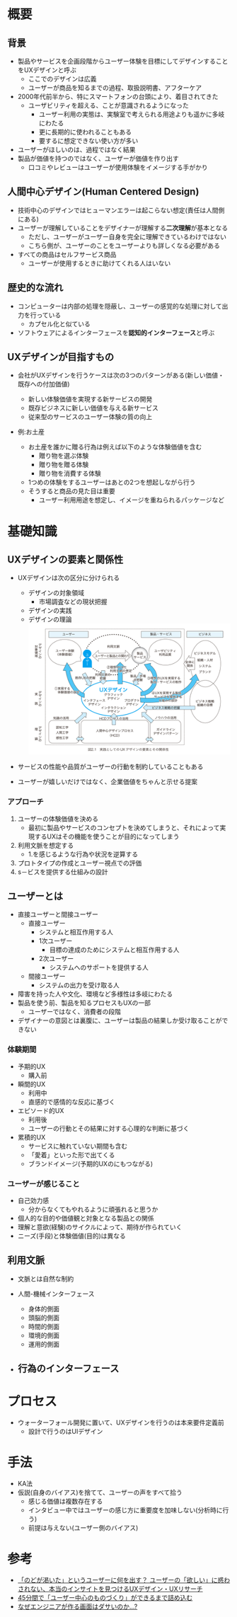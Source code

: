 # 概要
## 背景
- 製品やサービスを企画段階からユーザー体験を目標にしてデザインすることをUXデザインと呼ぶ
    - ここでのデザインは広義
    - ユーザーが商品を知るまでの過程、取扱説明書、アフターケア
- 2000年代前半から、特にスマートフォンの台頭により、着目されてきた
    - ユーザビリティを超える、ことが意識されるようになった
        - ユーザー利用の実態は、実験室で考えられる用途よりも遥かに多岐にわたる
        - 更に長期的に使われることもある
        - 要するに想定できない使い方が多い
- ユーザーがほしいのは、過程ではなく結果
- 製品が価値を持つのではなく、ユーザーが価値を作り出す
    - 口コミやレビューはユーザーが使用体験をイメージする手がかり

## 人間中心デザイン(Human Centered Design)
- 技術中心のデザインではヒューマンエラーは起こらない想定(責任は人間側にある)
- ユーザーが理解していることをデザイナーが理解する**二次理解**が基本となる
    - ただし、ユーザーがユーザー自身を完全に理解できているわけではない
    - こちら側が、ユーザーのことをユーザーよりも詳しくなる必要がある
- すべての商品はセルフサービス商品
    - ユーザーが使用するときに助けてくれる人はいない

## 歴史的な流れ
- コンピューターは内部の処理を隠蔽し、ユーザーの感覚的な処理に対して出力を行っている
    - カプセル化と似ている
- ソフトウェアによるインターフェースを**認知的インターフェース**と呼ぶ

## UXデザインが目指すもの
- 会社がUXデザインを行うケースは次の3つのパターンがある(新しい価値・既存への付加価値)
    - 新しい体験価値を実現する新サービスの開発
    - 既存ビジネスに新しい価値を与える新サービス
    - 従来型のサービスのユーザー体験の質の向上

- 例:お土産
    - お土産を誰かに贈る行為は例えば以下のような体験価値を含む
        - 贈り物を選ぶ体験
        - 贈り物を贈る体験
        - 贈り物を消費する体験
    - 1つめの体験をするユーザーはあとの2つを想起しながら行う
    - そうすると商品の見た目は重要
        - ユーザー利用用途を想定し、イメージを重ねられるパッケージなど

# 基礎知識
## UXデザインの要素と関係性

- UXデザインは次の区分に分けられる
    - デザインの対象領域
        - 市場調査などの現状把握
    - デザインの実践
    - デザインの理論
![UXデザインの要素とその関係性](./ux_design_relation.png)

- サービスの性能や品質がユーザーの行動を制約していることもある
- ユーザーが嬉しいだけではなく、企業価値をちゃんと示せる提案

### アプローチ

1. ユーザーの体験価値を決める
    - 最初に製品やサービスのコンセプトを決めてしまうと、それによって実現するUXはその機能を使うことが目的になってしまう
2. 利用文脈を想定する
    - 1.を感じるような行為や状況を逆算する
3. プロトタイプの作成とユーザー視点での評価
4. s－ビスを提供する仕組みの設計

## ユーザーとは

- 直接ユーザーと間接ユーザー
    - 直接ユーザー
        - システムと相互作用する人
        - 1次ユーザー
            - 目標の達成のためにシステムと相互作用する人
        - 2次ユーザー
            - システムへのサポートを提供する人
    - 間接ユーザー
        - システムの出力を受け取る人
- 障害を持った人や文化、環境など多様性は多岐にわたる
- 製品を使う前、製品を知るプロセスもUXの一部
    - ユーザーではなく、消費者の段階
- デザイナーの意図とは裏腹に、ユーザーは製品の結果しか受け取ることができない

### 体験期間

- 予期的UX
    - 購入前
- 瞬間的UX
    - 利用中
    - 直感的で感情的な反応に基づく
- エピソード的UX
    - 利用後
    - ユーザーの行動とその結果に対する心理的な判断に基づく
- 累積的UX
    - サービスに触れていない期間も含む
    - 「愛着」といった形で出てくる
    - ブランドイメージ(予期的UXのにもつながる)

### ユーザーが感じること

- 自己効力感
    - 分からなくてもやれるように頑張れると思うか
- 個人的な目的や価値観と対象となる製品との関係
- 理解と意欲(経験)のサイクルによって、期待が作られていく
- ニーズ(手段)と体験価値(目的)は異なる

## 利用文脈

- 文脈とは自然な制約

- 人間-機械インターフェース
    - 身体的側面
    - 頭脳的側面
    - 時間的側面
    - 環境的側面
    - 運用的側面

- 行為のインターフェース
    - 

# プロセス

- ウォーターフォール開発に置いて、UXデザインを行うのは本来要件定義前
    - 設計で行うのはUIデザイン

# 手法

- KA法
- 仮説(自身のバイアス)を捨てて、ユーザーの声をすべて拾う
    - 感じる価値は複数存在する
    - インタビュー中ではユーザーの感じ方に重要度を加味しない(分析時に行う)
    - 前提は与えない(ユーザー側のバイアス)

# 参考
- [「のどが渇いた」というユーザーに何を出す？ ユーザーの「欲しい」に惑わされない、本当のインサイトを見つけるUXデザイン・UXリサーチ](https://www.slideshare.net/storywriterjp/uxux-252954680)
- [45分間で「ユーザー中心のものづくり」ができるまで詰め込む](https://www.slideshare.net/storywriterjp/45-252537767)
- [なぜエンジニアが作る画面はダサいのか…?](https://qiita.com/mskmiki/items/544149987475719e417b)